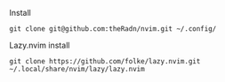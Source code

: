 Install
```
git clone git@github.com:theRadn/nvim.git ~/.config/
```

Lazy.nvim install
```
git clone https://github.com/folke/lazy.nvim.git ~/.local/share/nvim/lazy/lazy.nvim
```

